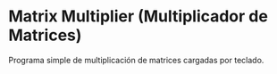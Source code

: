# Matrix Multiplier (Multiplicador de Matrices)
Programa simple de multiplicación de matrices cargadas por teclado.
